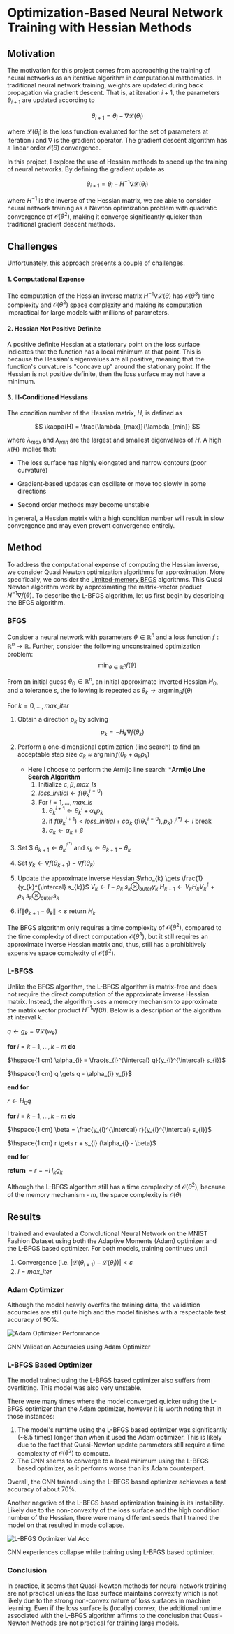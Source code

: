 # Optimization-Based Neural Network Training with Hessian Methods


## Motivation
The motivation for this project comes from approaching the training of neural networks as an iterative algorithm in computational mathematics. In traditional neural network training, weights are updated during back propagation via gradient descent. That is, at iteration $i+1$, the parameters $\theta_{i+1}$ are updated according to

$$
\theta_{i+1} = \theta_{i} - \nabla \mathcal{L}(\theta_{i})
$$

where $\mathcal{L}(\theta_{i})$ is the loss function evaluated for the set of parameters at iteration $i$ and $\nabla$ is the gradient operator. The gradient descent algorithm has a linear order $\mathcal{O}(\theta)$ convergence. 


In this project, I explore the use of Hessian methods to speed up the training of neural networks. By defining the gradient update as

$$
\theta_{i+1} = \theta_{i} - H^{-1}\nabla\mathcal{L}(\theta_{i})
$$

where $H^{-1}$ is the inverse of the Hessian matrix, we are able to consider neural network training as a Newton optimization problem with quadratic convergence of $\mathcal{O}(\theta^{2})$, making it converge significantly quicker than traditional gradient descent methods. 


## Challenges
Unfortunately, this approach presents a couple of challenges.

#### 1. Computational Expense
The computation of the Hessian inverse matrix $H^{-1}\nabla\mathcal{L}(\theta)$ has $\mathcal{O}(\theta^{3})$ time complexity and $\mathcal{O}(\theta^{2})$ space complexity and making its computation impractical for large models with millions of parameters.


#### 2. Hessian Not Positive Definite
A positive definite Hessian at a stationary point on the loss surface indicates that the function has a local minimum at that point. This is because the Hessian's eigenvalues are all positive, meaning that the function's curvature is "concave up" around the stationary point. If the Hessian is not positive definite, then the loss surface may not have a minimum.

#### 3. Ill-Conditioned Hessians
The condition number of the Hessian matrix, $H$, is defined as 

$$
\kappa(H) = \frac{\lambda_{max}}{\lambda_{min}}
$$

where $\lambda_{max}$ and $\lambda_{min}$ are the largest and smallest eigenvalues of $H$. A high $\kappa(H)$ implies that:

* The loss surface has highly elongated and narrow contours (poor curvature)

* Gradient-based updates can oscillate or move too slowly in some directions

* Second order methods may become unstable

In general, a Hessian matrix with a high condition number will result in slow convergence and may even prevent convergence entirely.

## Method
To address the computational expense of computing the Hessian inverse, we consider Quasi Newton optimization algorithms for approximation. More specifically, we consider the [Limited-memory BFGS](https://en.wikipedia.org/wiki/Limited-memory_BFGS) algorithms. This Quasi Newton algorithm work by approximating the matrix-vector product $H^{-1} \nabla f(\theta)$. To describe the L-BFGS algorithm, let us first begin by describing the BFGS algorithm.

### BFGS
Consider a neural network with parameters $\theta \in \mathbb{R}^{n}$ and a loss function $f: \mathbb{R}^{n} \to \mathbb{R}$. Further, consider the following unconstrained optimization problem:
$$
\min_{\theta \in \mathbb{R}^{n}} f(\theta)
$$

From an initial guess $\theta_{0} \in \mathbb{R}^{n}$, an initial approximate inverted Hessian $H_{0}$, and a tolerance $\varepsilon$, the following is repeated as $\theta_{k} \to \arg \min_{\theta} f(\theta)$

$\text{For } k=0, \dots, max\_iter$
1. Obtain a direction $p_{k}$ by solving $$p_{k} = - H_{k} \nabla f(\theta_{k})$$
2. Perform a one-dimensional optimization (line search) to find an acceptable step size $\alpha_{k} \approx \arg \min f(\theta_{k} + \alpha_{k} p_{k})$
	* Here I choose to perform the Armijo line search:
		***Armijo Line Search Algorithm**
		1. Initialize $c, \beta, max\_ls$
		2. $loss\_initial \gets f(\theta_{k}^{i=0})$
		3. For $i = 1, \dots, max\_ls$
			1. $\theta_{k}^{i+1} \gets  \theta_{k}^{i} + \alpha_{k} p_{k}$
			2. $\text{if } f(\theta_{k}^{i+1}) < loss\_initial  + c \alpha_{k} \ \langle f(\theta_{k}^{i=0}), p_{k}\rangle$
				 $i^{(*)} \gets i$
				 break
			 3. $\alpha_{k} \gets \alpha_{k} + \beta$
	
3. Set $ $\theta_{k+1} \gets \theta_{k}^{i^{(*)}}$ and $s_{k} \gets \theta_{k+1} - \theta_{k}$ 
4. Set $y_{k} \gets \nabla f(\theta_{k+1}) - \nabla f(\theta_{k})$
5. Update the approximate inverse Hessian
	$\rho_{k} \gets \frac{1}{y_{k}^{\intercal} s_{k}}$
	$V_{k} \gets I - \rho_{k} \ s_{k} \otimes_{\text{outer}} y_{k}$
	$H_{k+1} \gets V_{k} H_{k} V_{k}^{\intercal} + \rho_{k} \ s_{k} \otimes_{\text{outer}} s_{k}$
6. $\text{if} \| \theta_{k+1} - \theta_{k} \| < \varepsilon$ 
		return $H_{k}$

The BFGS algorithm only requires a time complexity of $\mathcal{O}(\theta^{2})$, compared to the time complexity of direct computation $\mathcal{O}(\theta^{3})$, but it still requires an approximate inverse Hessian matrix and, thus, still has a prohibitively expensive space complexity of $\mathcal{O}(\theta^{2})$. 


### L-BFGS
Unlike the BFGS algorithm, the L-BFGS algorithm is matrix-free and does not require the direct computation of the approximate inverse Hessian matrix. Instead, the algorithm uses a memory mechanism to approximate the matrix vector product $H^{-1} \nabla f(\theta)$. Below is a description of the algorithm at interval $k$. 


$q \gets g_{k} = \nabla \mathcal{L}(w_{k})$

$\textbf{for } i=k-1, \dots, k-m \textbf{ do}$

$\hspace{1 cm} \alpha_{i} = \frac{s_{i}^{\intercal} q}{y_{i}^{\intercal} s_{i}}$

$\hspace{1 cm} q \gets q - \alpha_{i} y_{i}$

$\textbf{end for}$

$r \gets H_{0} q$

$\textbf{for } i = k-1, \dots, k - m \textbf{ do}$

$\hspace{1 cm} \beta = \frac{y_{i}^{\intercal} r}{y_{i}^{\intercal} s_{i}}$

$\hspace{1 cm} r \gets r + s_{i} (\alpha_{i} - \beta)$

$\textbf{end for}$

$\textbf{return } -r = - H_{k}g_{k}$

Although the L-BFGS algorithm still has a time complexity  of $\mathcal{O}(\theta^{2})$, because of the memory mechanism - $m$, the space complexity is $\mathcal{O}(\theta)$

## Results
I trained and evaulated a Convolutional Neural Network on the MNIST Fashion Dataset using both the Adaptive Moments (Adam) optimizer and the L-BFGS based optimizer. For both models, training continues until
1. Convergence (i.e. |$\mathcal{L}(\theta_{i+1}) - \mathcal{L}(\theta_{i}))| < \varepsilon$
2. $i = max\_iter$

### Adam Optimizer
Although the model heavily overfits the training data, the validation accuracies are still quite high and the model finishes with a respectable test accuracy of 90%.

![Adam Optimizer Performance](figures/CNN%20Validation%20Accuracy%20with%20Adam.png)

CNN Validation Accuracies using Adam Optimizer



### L-BFGS Based Optimizer
The model trained using the L-BFGS based optimizer also suffers from overfitting. This model was also very unstable.

There were many times where the model converged quicker using the L-BFGS optimizer than the Adam optimizer, however it is worth noting that in those instances:
1. The model's runtime using the L-BFGS based optimizer was significantly (~8.5 times) longer than when it used the Adam optimizer. This is likely due to the fact that Quasi-Newton update parameters still require a time complexity of $\mathcal{O}(\theta^{2})$ to compute. 
2. The CNN seems to converge to a local minimum using the L-BFGS based optimizer, as it performs worse than its Adam counterpart.

Overall, the CNN trained using the L-BFGS based optimizer achievees a test accuracy of about 70%. 

Another negative of the L-BFGS based optimization training is its instability. Likely due to the non-convexity of the loss surface and the high condition number of the Hessian, there were many different seeds that I trained the model on that resulted in mode collapse. 


![L-BFGS Optimizer Val Acc](figures/Collapsed%20Training.png)

CNN experiences collapse while training using L-BFGS based optimizer.

### Conclusion
In practice, it seems that Quasi-Newton methods for neural network training are not practical unless the loss surface maintains convexity which is not likely due to the strong non-convex nature of loss surfaces in machine learning. Even if the loss surface is (locally) convex, the additional runtime associated with the L-BFGS algorithm affirms to the conclusion that Quasi-Newton Methods are not practical for training large models. 
